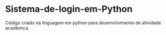 # Sistema-de-login-em-Python
Código criado na linguagem em python para desenvolvimento de atividade acadêmica.

